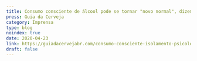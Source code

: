```yaml
---
title: Consumo consciente de álcool pode se tornar "novo normal", dizem acadêmicos
press: Guia da Cerveja
category: Imprensa
type: blog
noindex: true
date: 2020-04-23
link: https://guiadacervejabr.com/consumo-consciente-isolamento-psicologo/
draft: false
---
```

